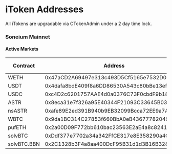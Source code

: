 # iToken Addresses

All iTokens are upgradable via CTokenAdmin under a 2 day time lock.

### Soneium Mainnet

#### Active Markets

| Contract    | Address                                    | Flash Loans |
| ----------- | ------------------------------------------ | ----------- |
| WETH        | 0x47aCD2A69497e313c493D5Cf5165e7532D0C005b | Yes         |
| USDT        | 0x4dafa8bdE409f8a6DD86530A543c80bBe13efa53 | Yes         |
| USDC        | 0xc4D2c6201757AAE4d0a0376C73F0cbdF9b18A1C1 | Yes         |
| ASTR        | 0x8eca31e7f326a95E40344F21093C33645B03dcdF | Yes         |
| nsASTR      | 0xafe89E2ed391B940b9EB32099Bcca72EE9a7A6bc | Yes         |
| WBTC        | 0x9da1BC314C27853f660BbA0eB43677782049ACB3 | Yes         |
| pufETH      | 0x2a00D09F772bb610bac23563E2aE4a8c8241D124 | Yes         |
| solvBTC     | 0xDdf377e7702a34a342FfCE317e8E358290a4C319 | Yes         |
| solvBTC.BBN | 0x2C1328b3F4a8aa400DcF95B31d1d3B16B32852d0 | Yes         |
